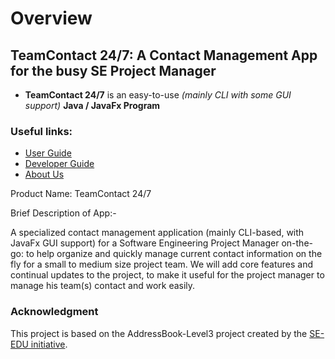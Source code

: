 # Overview

## TeamContact 24/7: A Contact Management App for the busy SE Project Manager

- **TeamContact 24/7** is an easy-to-use _(mainly CLI with some GUI support)_ **Java / JavaFx Program**

### Useful links:
* [User Guide](docs/UserGuide.md)
* [Developer Guide](docs/DeveloperGuide.md)
* [About Us](docs/AboutUs.md)

Product Name: TeamContact 24/7

Brief Description of App:-

A specialized contact management application (mainly CLI-based, with JavaFx GUI support) for a Software Engineering Project Manager on-the-go: to help organize and quickly manage current contact information on the fly for a small to medium size project team. 
We will add core features and continual updates to the project, to make it useful for the project manager to manage his team(s) contact and work easily.

### Acknowledgment
This project is based on the AddressBook-Level3 project created by the [SE-EDU initiative](https://se-education.org).
